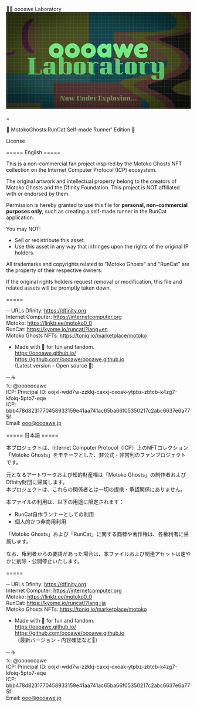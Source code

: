 🧪🫧 oooawe Laboratory
![oooawe Laboratory](docs/assets/bits/og-image.png)


=


👻 MotokoGhosts:RunCat'Self-made Runner' Edition 👻




License




===== English =====

This is a non-commercial fan project inspired by the Motoko Ghosts NFT collection on the Internet Computer Protocol (ICP) ecosystem.

The original artwork and intellectual property belong to the creators of Motoko Ghosts and the Dfinity Foundation. This project is NOT affiliated with or endorsed by them.

Permission is hereby granted to use this file for **personal, non-commercial purposes only**, such as creating a self-made runner in the RunCat application.

You may NOT:
- Sell or redistribute this asset.
- Use this asset in any way that infringes upon the rights of the original IP holders.

All trademarks and copyrights related to "Motoko Ghosts" and "RunCat" are the property of their respective owners.

If the original rights holders request removal or modification, this file and related assets will be promptly taken down.

=====

─ URLs
Dfinity: https://dfinity.org  
Internet Computer: https://internetcomputer.org  
Motoko: https://linktr.ee/motoko0_0  
RunCat: https://kyome.io/runcat/?lang=en  
Motoko Ghosts NFTs: https://toniq.io/marketplace/motoko  

- Made with 💚 for fun and fandom.  
  https://oooawe.github.io/  
  https://github.com/oooawe/oooawe.github.io  
  (Latest version - Open source 🙏)

─ ☕️  
𝕏: @ooooooawe  
ICP: Principal ID: oojxl-wdd7w-zzkkj-caxxj-oxoak-ytpbz-zbtcb-k4zg7-kfoiq-5ptb7-eqe  
ICP: bbb478d8231770458933159e41aa741ac65ba66f05350217c2abc6637e6a775f  
Email: ooo@oooawe.jp




===== 日本語 =====

本プロジェクトは、Internet Computer Protocol（ICP）上のNFTコレクション「Motoko Ghosts」をモチーフとした、非公式・非営利のファンプロジェクトです。

元となるアートワークおよび知的財産権は「Motoko Ghosts」の制作者およびDfinity財団に帰属します。  
本プロジェクトは、これらの関係者とは一切の提携・承認関係にありません。

本ファイルの利用は、以下の用途に限定されます：
- RunCat自作ランナーとしての利用
- 個人的かつ非商用利用

「Motoko Ghosts」および「RunCat」に関する商標や著作権は、各権利者に帰属します。

なお、権利者からの要請があった場合は、本ファイルおよび関連アセットは速やかに削除・公開停止いたします。

=====

─ URLs
Dfinity: https://dfinity.org  
Internet Computer: https://internetcomputer.org  
Motoko: https://linktr.ee/motoko0_0  
RunCat: https://kyome.io/runcat/?lang=ja  
Motoko Ghosts NFTs: https://toniq.io/marketplace/motoko  

- Made with 💚 for fun and fandom.  
  https://oooawe.github.io/  
  https://github.com/oooawe/oooawe.github.io  
  （最新バージョン - 内容確認など🙏）

─ ☕️  
𝕏: @ooooooawe  
ICP: Principal ID: oojxl-wdd7w-zzkkj-caxxj-oxoak-ytpbz-zbtcb-k4zg7-kfoiq-5ptb7-eqe  
ICP: bbb478d8231770458933159e41aa741ac65ba66f05350217c2abc6637e6a775f  
Email: ooo@oooawe.jp


